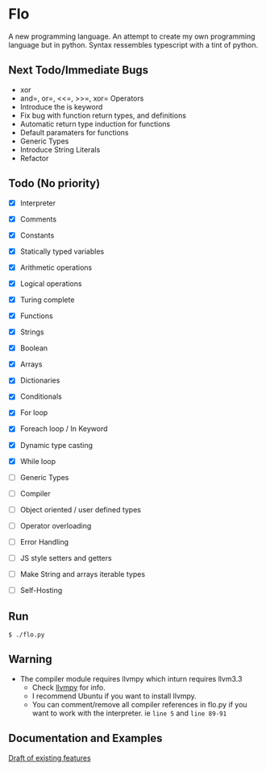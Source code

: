 # Flo 
A new programming language.
An attempt to create my own programming language but in python. 
Syntax ressembles typescript with a tint of python.

## Next Todo/Immediate Bugs
- xor
- and=, or=, <<=, >>=, xor= Operators
- Introduce the is keyword
- Fix bug with function return types, and definitions
- Automatic return type induction for functions
- Default paramaters for functions
- Generic Types
- Introduce String Literals
- Refactor

## Todo (No priority)
- [x] Interpreter
- [x] Comments
- [x] Constants
- [x] Statically typed variables
- [x] Arithmetic operations
- [x] Logical operations
- [x] Turing complete
- [x] Functions
- [x] Strings
- [x] Boolean
- [x] Arrays
- [x] Dictionaries
- [x] Conditionals
- [x] For loop
- [x] Foreach loop / In Keyword
- [x] Dynamic type casting
- [x] While loop
- [ ] Generic Types
- [ ] Compiler
- [ ] Object oriented / user defined types
- [ ] Operator overloading
- [ ] Error Handling
- [ ] JS style setters and getters
- [ ] Make String and arrays iterable types 
- [ ] Self-Hosting


## Run
```console
$ ./flo.py
```
## Warning
- The compiler module requires llvmpy which inturn requires llvm3.3
    - Check [llvmpy](https://github.com/llvmpy/llvmpy) for info.
    - I recommend Ubuntu if you want to install llvmpy. 
    - You can comment/remove all compiler references in flo.py if you want to work with the interpreter. ie ` line 5 ` and ` line 89-91 `
## Documentation and Examples
[Draft of existing features](docs/concepts.md)

